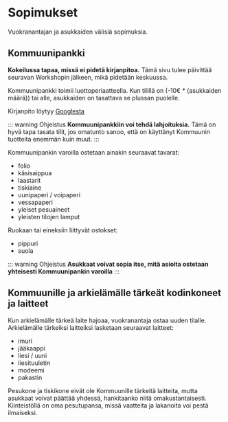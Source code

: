# Sopimukset

Vuokranantajan ja asukkaiden välisiä sopimuksia.

## Kommuunipankki

**Kokeilussa tapaa, missä ei pidetä kirjanpitoa.** Tämä sivu tulee päivittää seuravan Workshopin jälkeen, mikä pidetään keskuussa.

Kommuunipankki toimii luottoperiaatteella. Kun tilillä on (-10€ * (asukkaiden määrä)) tai alle, asukkaiden on tasattava se plussan puolelle.

Kirjanpito löytyy [Googlesta](https://docs.google.com/spreadsheets/d/1ENhYNFARda3AuRoAyU0aiXNOS3dr70M4JPPfkL_pwBw/edit?usp=sharing)

::: warning Ohjeistus
**Kommuunipankkiin voi tehdä lahjoituksia.** Tämä on hyvä tapa tasata tilit, jos omatunto sanoo, että on käyttänyt Kommuunin tuotteita enemmän kuin muut.
:::

Kommuunipankin varoilla ostetaan ainakin seuraavat tavarat:

  - folio
  - käsisaippua
  - laastarit
  - tiskiaine
  - uunipaperi / voipaperi
  - vessapaperi
  - yleiset pesuaineet
  - yleisten tilojen lamput

Ruokaan tai eineksiin liittyvät ostokset:

  - pippuri
  - suola

::: warning Ohjeistus
**Asukkaat voivat sopia itse, mitä asioita ostetaan yhteisesti Kommuunipankin varoilla**
:::

## Kommuunille ja arkielämälle tärkeät kodinkoneet ja laitteet

Kun arkielämälle tärkeä laite hajoaa, vuokranantaja ostaa uuden tilalle. Arkielämälle tärkeiksi laitteiksi lasketaan seuraavat laitteet:

  - imuri
  - jääkaappi
  - liesi / uuni
  - liesituuletin
  - modeemi
  - pakastin

Pesukone ja tiskikone eivät ole Kommuunille tärkeitä laitteita, mutta asukkaat voivat päättää yhdessä, hankitaanko niitä omakustantaisesti. Kiinteistöllä on oma pesutupansa, missä vaatteita ja lakanoita voi pestä ilmaiseksi.
